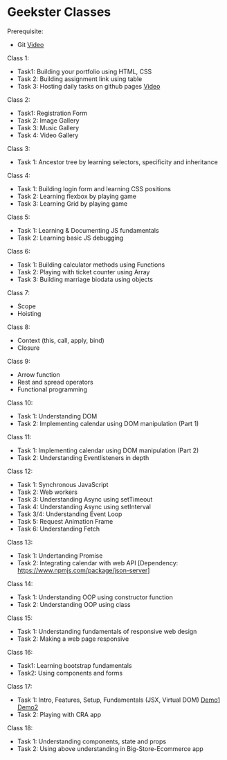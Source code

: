 # Geekster Classes

Prerequisite:
- Git [Video](https://www.youtube.com/watch?v=R0uDk392pdg&list=PL4CFloQ4GGWJjYbFGyL68Hfq_bRrfnRbK) 

Class 1:
- Task1: Building your portfolio using HTML, CSS
- Task 2: Building assignment link using table
- Task 3: Hosting daily tasks on github pages [Video](https://www.youtube.com/watch?v=EhzmzXY8He4) 

Class 2:
- Task1: Registration Form
- Task 2: Image Gallery
- Task 3: Music Gallery
- Task 4: Video Gallery

Class 3:
- Task 1: Ancestor tree by learning selectors, specificity and inheritance

Class 4:
- Task 1: Building login form and learning CSS positions
- Task 2: Learning flexbox by playing game
- Task 3: Learning Grid by playing game

Class 5:
- Task 1: Learning & Documenting JS fundamentals
- Task 2: Learning basic JS debugging

Class 6:
- Task 1: Building calculator methods using Functions
- Task 2: Playing with ticket counter using Array
- Task 3: Building marriage biodata using objects

Class 7:
- Scope
- Hoisting

Class 8:
- Context (this,  call, apply, bind)
- Closure

Class 9:
 - Arrow function
 - Rest and spread operators
 - Functional programming

Class 10:
- Task 1: Understanding DOM
- Task 2: Implementing calendar using DOM manipulation (Part 1)

Class 11:
- Task 1: Implementing calendar using DOM manipulation (Part 2)
- Task 2: Understanding Eventlisteners in depth

Class 12:
- Task 1: Synchronous JavaScript
- Task 2: Web workers
- Task 3: Understanding Async using setTimeout
- Task 4: Understanding Async using setInterval
- Task 3/4: Understanding Event Loop
- Task 5: Request Animation Frame
- Task 6: Understanding Fetch

Class 13:
- Task 1: Undertanding Promise
- Task 2: Integrating calendar with web API [Dependency: https://www.npmjs.com/package/json-server]

Class 14:
- Task 1: Understanding OOP using constructor function
- Task 2: Understanding OOP using class

Class 15:
- Task 1: Understanding fundamentals of responsive web design
- Task 2: Making a web page responsive

Class 16:
- Task1: Learning bootstrap fundamentals
- Task2: Using components and forms

Class 17:
- Task 1: Intro, Features, Setup, Fundamentals (JSX, Virtual DOM) [Demo1](https://codepen.io/engineerchirag/pen/oNzJRVV
) [Demo2](https://codepen.io/engineerchirag/pen/oNzJRrO
)
- Task 2: Playing with CRA app

Class 18:
- Task 1: Understanding components, state and props
- Task 2: Using above understanding in Big-Store-Ecommerce app